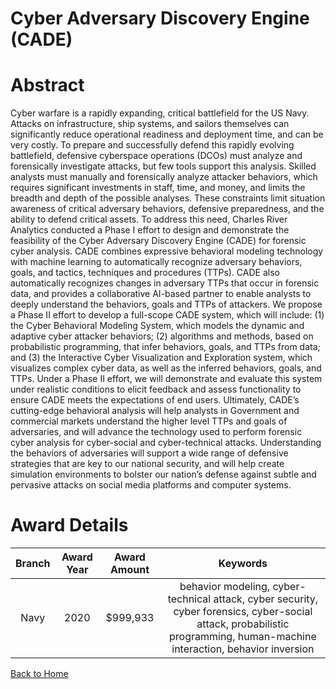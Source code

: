 
Cyber Adversary Discovery Engine (CADE)
=======================================

# Abstract


Cyber warfare is a rapidly expanding, critical battlefield for the US Navy. Attacks on infrastructure, ship systems, and sailors themselves can significantly reduce operational readiness and deployment time, and can be very costly. To prepare and successfully defend this rapidly evolving battlefield, defensive cyberspace operations (DCOs) must analyze and forensically investigate attacks, but few tools support this analysis. Skilled analysts must manually and forensically analyze attacker behaviors, which requires significant investments in staff, time, and money, and limits the breadth and depth of the possible analyses. These constraints limit situation awareness of critical adversary behaviors, defensive preparedness, and the ability to defend critical assets. To address this need, Charles River Analytics conducted a Phase I effort to design and demonstrate the feasibility of the Cyber Adversary Discovery Engine (CADE) for forensic cyber analysis. CADE combines expressive behavioral modeling technology with machine learning to automatically recognize adversary behaviors, goals, and tactics, techniques and procedures (TTPs). CADE also automatically recognizes changes in adversary TTPs that occur in forensic data, and provides a collaborative AI-based partner to enable analysts to deeply understand the behaviors, goals and TTPs of attackers. We propose a Phase II effort to develop a full-scope CADE system, which will include: (1) the Cyber Behavioral Modeling System, which models the dynamic and adaptive cyber attacker behaviors; (2) algorithms and methods, based on probabilistic programming, that infer behaviors, goals, and TTPs from data; and (3) the Interactive Cyber Visualization and Exploration system, which visualizes complex cyber data, as well as the inferred behaviors, goals, and TTPs. Under a Phase II effort, we will demonstrate and evaluate this system under realistic conditions to elicit feedback and assess functionality to ensure CADE meets the expectations of end users. Ultimately, CADE’s cutting-edge behavioral analysis will help analysts in Government and commercial markets understand the higher level TTPs and goals of adversaries, and will advance the technology used to perform forensic cyber analysis for cyber-social and cyber-technical attacks. Understanding the behaviors of adversaries will support a wide range of defensive strategies that are key to our national security, and will help create simulation environments to bolster our nation’s defense against subtle and pervasive attacks on social media platforms and computer systems.  

# Award Details

|Branch|Award Year|Award Amount|Keywords|
| :---: | :---: | :---: | :---: |
|Navy|2020|$999,933|behavior modeling, cyber-technical attack, cyber security, cyber forensics, cyber-social attack, probabilistic programming, human-machine interaction, behavior inversion|
  
  


[Back to Home](https://github.com/chrischow/dod_sbir_awards#2142)